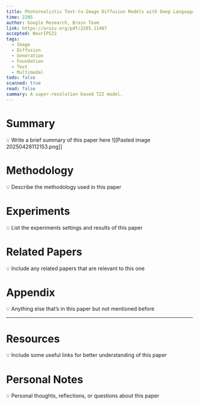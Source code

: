 ```yaml
---
title: Photorealistic Text-to-Image Diffusion Models with Deep Language Understanding
time: 2205
author: Google Research, Brain Team
link: https://arxiv.org/pdf/2205.11487
accepted: NeurIPS22
tags:
  - Image
  - Diffusion
  - Generation
  - Foundation
  - Text
  - Multimodal
todo: false
scanned: true
read: false
summary: A super-resolution based T2I model.
---
```

# Summary
💡 Write a brief summary of this paper here
![[Pasted image 20250428112153.png]]
# Methodology
💡 Describe the methodology used in this paper

# Experiments
💡 List the experiments settings and results of this paper

# Related Papers
💡 Include any related papers that are relevant to this one

# Appendix
💡 Anything else that’s in this paper but not mentioned before

---
# Resources
💡 Include some useful links for better understanding of this paper

# Personal Notes
💡 Personal thoughts, reflections, or questions about this paper